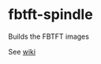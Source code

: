 fbtft-spindle
=============

Builds the FBTFT images

See [wiki](https://github.com/notro/fbtft-spindle/wiki)
